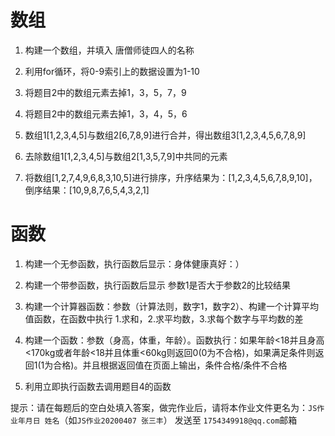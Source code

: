 # 数组

1. 构建一个数组，并填入  唐僧师徒四人的名称
   
2. 利用for循环，将0-9索引上的数据设置为1-10
   
3. 将题目2中的数组元素去掉1，3，5，7，9
   
4. 将题目2中的数组元素去掉1，3，4，5，6
   
5. 数组1[1,2,3,4,5]与数组2[6,7,8,9]进行合并，得出数组3[1,2,3,4,5,6,7,8,9]
   
6. 去除数组1[1,2,3,4,5]与数组2[1,3,5,7,9]中共同的元素
   
7. 将数组[1,2,7,4,9,6,8,3,10,5]进行排序，升序结果为：[1,2,3,4,5,6,7,8,9,10]，倒序结果：[10,9,8,7,6,5,4,3,2,1]
   

# 函数

1. 构建一个无参函数，执行函数后显示：身体健康真好：）
   
2. 构建一个带参函数，执行函数后显示 参数1是否大于参数2的比较结果
   
3. 构建一个计算器函数：参数（计算法则，数字1，数字2）、构建一个计算平均值函数，在函数中执行 1.求和，2.求平均数，3.求每个数字与平均数的差
   
4. 构建一个函数：参数（身高，体重，年龄）。函数执行：如果年龄<18并且身高<170kg或者年龄<18并且体重<60kg则返回0(0为不合格)，如果满足条件则返回1(1为合格)。并且根据返回值在页面上输出，条件合格/条件不合格
   
5. 利用立即执行函数去调用题目4的函数
   





提示：请在每题后的空白处填入答案，做完作业后，请将本作业文件更名为：`JS作业年月日 姓名`（如`JS作业20200407 张三丰`） 发送至 `1754349918@qq.com`邮箱